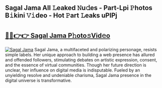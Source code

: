 ## Sagal Jama All 𝙻eaked 𝙽u𝚍es - Part-Lpi 𝙿hotos B𝚒kini 𝚅𝚒deo - Hot 𝙿art 𝙻eaks uPlPj

# <h2><a href="http://ld62vb.urlbe.top/?page=Sagal+Jama">🔗🔗👉👉 Sagal Jama P𝚑oto𝚜Vid𝚎o</a></h2>

[![Sagal Jama](https://i.imgur.com/eBuTRDB.gif)](http://ld62vb.urlbe.top/?page=Sagal+Jama)
Sagal Jama, a multifaceted and polarizing personage, resists simple labels. Her unique approach to building a web presence has allured and offended followers, stimulating debates on artistic expression, consent, and the essence of virtual communities. Though her future direction is unclear, her influence on digital media is indisputable. Fueled by an unyielding resolve and undeniable charisma, Sagal Jama presence in the digital universe is transformative.

